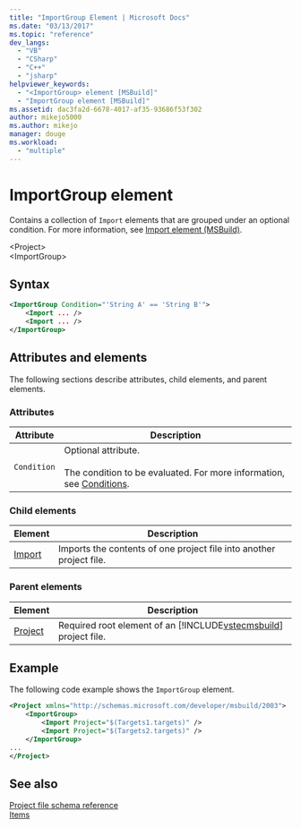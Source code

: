 ```yaml
---
title: "ImportGroup Element | Microsoft Docs"
ms.date: "03/13/2017"
ms.topic: "reference"
dev_langs: 
  - "VB"
  - "CSharp"
  - "C++"
  - "jsharp"
helpviewer_keywords: 
  - "<ImportGroup> element [MSBuild]"
  - "ImportGroup element [MSBuild]"
ms.assetid: dac3fa2d-6678-4017-af35-93686f53f302
author: mikejo5000
ms.author: mikejo
manager: douge
ms.workload: 
  - "multiple"
---
```

# ImportGroup element
Contains a collection of `Import` elements that are grouped under an optional condition. For more information, see [Import element (MSBuild)](../msbuild/import-element-msbuild.md).  

 \<Project>  
 \<ImportGroup>  

## Syntax  

```xml  
<ImportGroup Condition="'String A' == 'String B'">  
    <Import ... />  
    <Import ... />  
</ImportGroup>  
```  

## Attributes and elements  
 The following sections describe attributes, child elements, and parent elements.  

### Attributes  

|Attribute|Description|  
|---------------|-----------------|  
|`Condition`|Optional attribute.<br /><br /> The condition to be evaluated. For more information, see [Conditions](../msbuild/msbuild-conditions.md).|  

### Child elements  

|Element|Description|  
|-------------|-----------------|  
|[Import](../msbuild/import-element-msbuild.md)|Imports the contents of one project file into another project file.|  

### Parent elements  

| Element | Description |
| - | - |
| [Project](../msbuild/project-element-msbuild.md) | Required root element of an [!INCLUDE[vstecmsbuild](../extensibility/internals/includes/vstecmsbuild_md.md)] project file. |

## Example  
 The following code example shows the `ImportGroup` element.  

```xml  
<Project xmlns="http://schemas.microsoft.com/developer/msbuild/2003">  
    <ImportGroup>  
        <Import Project="$(Targets1.targets)" />  
        <Import Project="$(Targets2.targets)" />  
    </ImportGroup>  
...  
</Project>  
```  

## See also  
 [Project file schema reference](../msbuild/msbuild-project-file-schema-reference.md)   
 [Items](../msbuild/msbuild-items.md)
